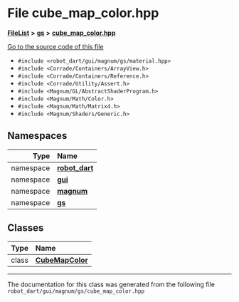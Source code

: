 

# File cube\_map\_color.hpp



[**FileList**](files.md) **>** [**gs**](dir_2f8612d80f6bb57c97efd4c82e0df286.md) **>** [**cube\_map\_color.hpp**](cube__map__color_8hpp.md)

[Go to the source code of this file](cube__map__color_8hpp_source.md)



* `#include <robot_dart/gui/magnum/gs/material.hpp>`
* `#include <Corrade/Containers/ArrayView.h>`
* `#include <Corrade/Containers/Reference.h>`
* `#include <Corrade/Utility/Assert.h>`
* `#include <Magnum/GL/AbstractShaderProgram.h>`
* `#include <Magnum/Math/Color.h>`
* `#include <Magnum/Math/Matrix4.h>`
* `#include <Magnum/Shaders/Generic.h>`













## Namespaces

| Type | Name |
| ---: | :--- |
| namespace | [**robot\_dart**](namespacerobot__dart.md) <br> |
| namespace | [**gui**](namespacerobot__dart_1_1gui.md) <br> |
| namespace | [**magnum**](namespacerobot__dart_1_1gui_1_1magnum.md) <br> |
| namespace | [**gs**](namespacerobot__dart_1_1gui_1_1magnum_1_1gs.md) <br> |


## Classes

| Type | Name |
| ---: | :--- |
| class | [**CubeMapColor**](classrobot__dart_1_1gui_1_1magnum_1_1gs_1_1CubeMapColor.md) <br> |



















































------------------------------
The documentation for this class was generated from the following file `robot_dart/gui/magnum/gs/cube_map_color.hpp`

